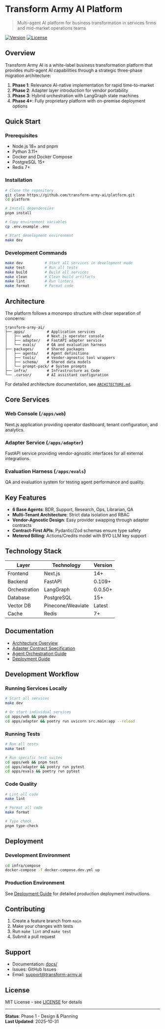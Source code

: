 # Transform Army AI Platform

> Multi-agent AI platform for business transformation in services firms and mid-market operations teams

[![Version](https://img.shields.io/badge/version-1.0.0-blue.svg)](https://github.com/transform-army-ai/platform)
[![License](https://img.shields.io/badge/license-MIT-green.svg)](LICENSE)

## Overview

Transform Army AI is a white-label business transformation platform that provides multi-agent AI capabilities through a strategic three-phase migration architecture:

1. **Phase 1**: Relevance AI-native implementation for rapid time-to-market
2. **Phase 2**: Adapter layer introduction for vendor portability
3. **Phase 3**: Hybrid orchestration with LangGraph state machines
4. **Phase 4+**: Fully proprietary platform with on-premise deployment options

## Quick Start

### Prerequisites

- Node.js 18+ and pnpm
- Python 3.11+
- Docker and Docker Compose
- PostgreSQL 15+
- Redis 7+

### Installation

```bash
# Clone the repository
git clone https://github.com/transform-army-ai/platform.git
cd platform

# Install dependencies
pnpm install

# Copy environment variables
cp .env.example .env

# Start development environment
make dev
```

### Development Commands

```bash
make dev          # Start all services in development mode
make test         # Run all tests
make build        # Build all services
make clean        # Clean build artifacts
make lint         # Run linters
make format       # Format code
```

## Architecture

The platform follows a monorepo structure with clear separation of concerns:

```
transform-army-ai/
├── apps/          # Application services
│   ├── web/       # Next.js operator console
│   ├── adapter/   # FastAPI adapter service
│   └── evals/     # QA and evaluation harness
├── packages/      # Shared packages
│   ├── agents/    # Agent definitions
│   ├── tools/     # Vendor-agnostic tool wrappers
│   ├── schema/    # Shared data models
│   └── prompt-pack/ # System prompts
├── infra/         # Infrastructure as Code
└── .cursor/       # AI assistant configuration
```

For detailed architecture documentation, see [`ARCHITECTURE.md`](ARCHITECTURE.md).

## Core Services

### Web Console (`/apps/web`)
Next.js application providing operator dashboard, tenant configuration, and analytics.

### Adapter Service (`/apps/adapter`)
FastAPI service providing vendor-agnostic interfaces for all external integrations.

### Evaluation Harness (`/apps/evals`)
QA and evaluation system for testing agent performance and quality.

## Key Features

- **6 Base Agents**: BDR, Support, Research, Ops, Librarian, QA
- **Multi-Tenant Architecture**: Strict data isolation and RBAC
- **Vendor-Agnostic Design**: Easy provider swapping through adapter contracts
- **Contract-First APIs**: Pydantic/Zod schemas ensure type safety
- **Metered Billing**: Actions/Credits model with BYO LLM key support

## Technology Stack

| Layer | Technology | Version |
|-------|-----------|---------|
| Frontend | Next.js | 14+ |
| Backend | FastAPI | 0.109+ |
| Orchestration | LangGraph | 0.0.50+ |
| Database | PostgreSQL | 15+ |
| Vector DB | Pinecone/Weaviate | Latest |
| Cache | Redis | 7+ |

## Documentation

- [Architecture Overview](ARCHITECTURE.md)
- [Adapter Contract Specification](docs/adapter-contract.md)
- [Agent Orchestration Guide](docs/agent-orchestration.md)
- [Deployment Guide](docs/deployment-guide.md)

## Development Workflow

### Running Services Locally

```bash
# Start all services
make dev

# Or start individual services
cd apps/web && pnpm dev
cd apps/adapter && poetry run uvicorn src.main:app --reload
```

### Running Tests

```bash
# Run all tests
make test

# Run specific test suites
cd apps/web && pnpm test
cd apps/adapter && poetry run pytest
cd apps/evals && poetry run pytest
```

### Code Quality

```bash
# Lint all code
make lint

# Format all code
make format

# Type check
pnpm type-check
```

## Deployment

### Development Environment

```bash
cd infra/compose
docker-compose -f docker-compose.dev.yml up
```

### Production Environment

See [Deployment Guide](docs/deployment-guide.md) for detailed production deployment instructions.

## Contributing

1. Create a feature branch from `main`
2. Make your changes with tests
3. Run `make lint` and `make test`
4. Submit a pull request

## Support

- Documentation: [docs/](docs/)
- Issues: GitHub Issues
- Email: support@transform-army.ai

## License

MIT License - see [LICENSE](LICENSE) for details

---

**Status**: Phase 1 - Design & Planning  
**Last Updated**: 2025-10-31